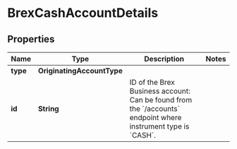 

# BrexCashAccountDetails


## Properties

| Name | Type | Description | Notes |
|------------ | ------------- | ------------- | -------------|
|**type** | **OriginatingAccountType** |  |  |
|**id** | **String** |  ID of the Brex Business account: Can be found from the &#x60;/accounts&#x60; endpoint where instrument type is &#x60;CASH&#x60;.  |  |




